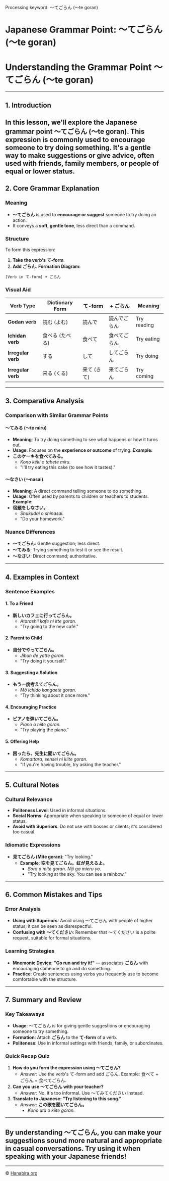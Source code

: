Processing keyword: ～てごらん (〜te goran)
# Japanese Grammar Point: ～てごらん (〜te goran)
# Understanding the Grammar Point ～てごらん (〜te goran)

---
## 1. Introduction
In this lesson, we'll explore the Japanese grammar point **～てごらん (〜te goran)**. This expression is commonly used to encourage someone to **try doing something**. It's a gentle way to make suggestions or give advice, often used with friends, family members, or people of equal or lower status.
---
## 2. Core Grammar Explanation
### Meaning
- **～てごらん** is used to **encourage or suggest** someone to try doing an action.
- It conveys a **soft, gentle tone**, less direct than a command.
### Structure
To form this expression:
1. **Take the verb's て-form**.
2. **Add ごらん**.
**Formation Diagram:**
```
[Verb in て-form] + ごらん
```
### Visual Aid
| Verb Type      | Dictionary Form | て-form   | + ごらん         | Meaning                      |
|----------------|-----------------|-----------|------------------|------------------------------|
| **Godan verb** | 読む (よむ)      | 読んで    | 読んでごらん     | Try reading                  |
| **Ichidan verb** | 食べる (たべる) | 食べて    | 食べてごらん     | Try eating                   |
| **Irregular verb** | する          | して      | してごらん       | Try doing                    |
| **Irregular verb** | 来る (くる)   | 来て (きて) | 来てごらん       | Try coming                   |
---
## 3. Comparative Analysis
### Comparison with Similar Grammar Points
#### ～てみる (〜te miru)
- **Meaning**: To try doing something to see what happens or how it turns out.
- **Usage**: Focuses on the **experience or outcome** of trying.
**Example:**
- **このケーキを食べてみる。**
  - *Kono kēki o tabete miru.*
  - "I'll try eating this cake (to see how it tastes)."
#### ～なさい (〜nasai)
- **Meaning**: A direct command telling someone to do something.
- **Usage**: Often used by parents to children or teachers to students.
**Example:**
- **宿題をしなさい。**
  - *Shukudai o shinasai.*
  - "Do your homework."
### Nuance Differences
- **～てごらん**: Gentle suggestion; less direct.
- **～てみる**: Trying something to test it or see the result.
- **～なさい**: Direct command; authoritative.
---
## 4. Examples in Context
### Sentence Examples
#### 1. To a Friend
- **新しいカフェに行ってごらん。**
  - *Atarashii kafe ni itte goran.*
  - "Try going to the new café."
#### 2. Parent to Child
- **自分でやってごらん。**
  - *Jibun de yatte goran.*
  - "Try doing it yourself."
#### 3. Suggesting a Solution
- **もう一度考えてごらん。**
  - *Mō ichido kangaete goran.*
  - "Try thinking about it once more."
#### 4. Encouraging Practice
- **ピアノを弾いてごらん。**
  - *Piano o hiite goran.*
  - "Try playing the piano."
#### 5. Offering Help
- **困ったら、先生に聞いてごらん。**
  - *Komattara, sensei ni kiite goran.*
  - "If you're having trouble, try asking the teacher."
---
## 5. Cultural Notes
### Cultural Relevance
- **Politeness Level**: Used in informal situations.
- **Social Norms**: Appropriate when speaking to someone of equal or lower status.
- **Avoid with Superiors**: Do not use with bosses or clients; it's considered too casual.
### Idiomatic Expressions
- **見てごらん (Mite goran)**: "Try looking."
  - **Example**: **空を見てごらん。虹が見えるよ。**
    - *Sora o mite goran. Niji ga mieru yo.*
    - "Try looking at the sky. You can see a rainbow."
---
## 6. Common Mistakes and Tips
### Error Analysis
- **Using with Superiors**: Avoid using ～てごらん with people of higher status; it can be seen as disrespectful.
- **Confusing with ～てください**: Remember that ～てください is a polite request, suitable for formal situations.
### Learning Strategies
- **Mnemonic Device**: **"Go run and try it!"** — associates **ごらん** with encouraging someone to go and do something.
- **Practice**: Create sentences using verbs you frequently use to become comfortable with the structure.
---
## 7. Summary and Review
### Key Takeaways
- **Usage**: ～てごらん is for giving gentle suggestions or encouraging someone to try something.
- **Formation**: Attach **ごらん** to the **て-form** of a verb.
- **Politeness**: Use in informal settings with friends, family, or subordinates.
### Quick Recap Quiz
1. **How do you form the expression using ～てごらん?**
   - *Answer*: Use the verb's て-form and add ごらん. Example: 食べて + ごらん = 食べてごらん.
2. **Can you use ～てごらん with your teacher?**
   - *Answer*: No, it's too informal. Use ～てみてください instead.
3. **Translate to Japanese: "Try listening to this song."**
   - *Answer*: **この歌を聞いてごらん。**
     - *Kono uta o kiite goran.*
---
By understanding ～てごらん, you can make your suggestions sound more natural and appropriate in casual conversations. Try using it when speaking with your Japanese friends!
---


---

© [Hanabira.org](https://hanabira.org)
